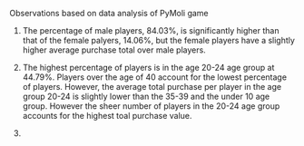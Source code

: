 Observations based on data analysis of PyMoli game

1. The percentage of male players, 84.03%, is significantly higher than that of the female palyers, 14.06%, but the female players have a slightly higher average purchase total over male players. 

2. The highest percentage of players is in the age 20-24 age group at 44.79%. Players over the age of 40 account for the lowest percentage of players. However, the average total purchase per player in the age group 20-24 is slightly lower than the 35-39 and the under 10 age group. However the sheer number of players in the 20-24 age group accounts for the highest toal purchase value.

3.
